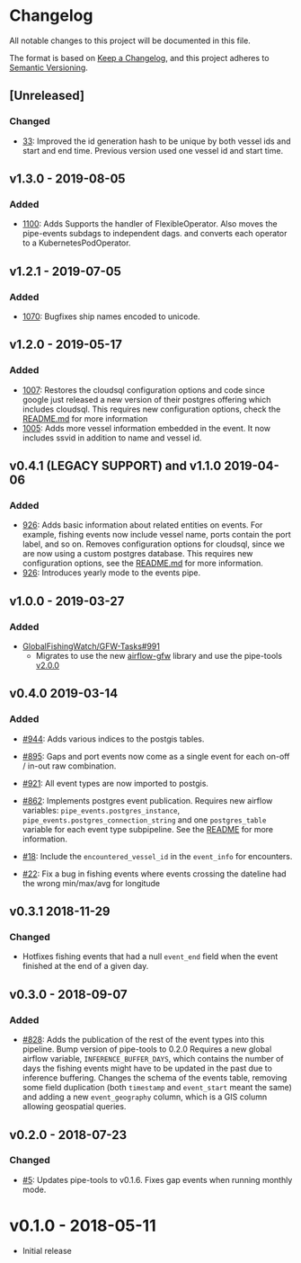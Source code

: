 # Changelog

All notable changes to this project will be documented in this file.

The format is based on [Keep a
Changelog](https://keepachangelog.com/en/1.0.0/), and this project adheres to
[Semantic Versioning](https://semver.org/spec/v2.0.0.html).

## [Unreleased]

### Changed

* [33](https://github.com/GlobalFishingWatch/pipe-events/pull/33): Improved
  the id generation hash to be unique by both vessel ids and start and end time.
  Previous version used one vessel id and start time.


## v1.3.0 - 2019-08-05

### Added

* [1100](https://github.com/GlobalFishingWatch/GFW-Tasks/issues/1100): Adds
  Supports the handler of FlexibleOperator. Also moves the pipe-events subdags to
  independent dags. and converts each operator to a KubernetesPodOperator.


## v1.2.1 - 2019-07-05

### Added

* [1070](https://github.com/GlobalFishingWatch/GFW-Tasks/issues/1070): Bugfixes
  ship names encoded to unicode.

## v1.2.0 - 2019-05-17

### Added

* [1007](https://github.com/GlobalFishingWatch/GFW-Tasks/issues/1007): Restores
  the cloudsql configuration options and code since google just released a new
  version of their postgres offering which includes cloudsql. This requires new
  configuration options, check the [README.md](README.md) for more information
* [1005](https://github.com/GlobalFishingWatch/GFW-Tasks/issues/1005): Adds
  more vessel information embedded in the event. It now includes ssvid in
  addition to name and vessel id.

## v0.4.1 (LEGACY SUPPORT) and v1.1.0 2019-04-06

### Added
* [926](https://github.com/GlobalFishingWatch/GFW-Tasks/issues/926): Adds basic
  information about related entities on events. For example, fishing events now
  include vessel name, ports contain the port label, and so on. Removes
  configuration options for cloudsql, since we are now using a custom postgres
  database. This requires new configuration options, see the
  [README.md](README.md) for more information.
* [926](https://github.com/GlobalFishingWatch/GFW-Tasks/issues/926): Introduces
  yearly mode to the events pipe.

## v1.0.0 - 2019-03-27

### Added

* [GlobalFishingWatch/GFW-Tasks#991](https://github.com/GlobalFishingWatch/GFW-Tasks/issues/991)
  * Migrates to use the new [airflow-gfw](https://github.com/GlobalFishingWatch/airflow-gfw) library and use the pipe-tools [v2.0.0](https://github.com/GlobalFishingWatch/pipe-tools/releases/tag/v2.0.0)

## v0.4.0 2019-03-14

### Added

* [#944](https://github.com/GlobalFishingWatch/GFW-Tasks/issues/944): Adds
  various indices to the postgis tables.

* [#895](https://github.com/GlobalFishingWatch/GFW-Tasks/issues/895): Gaps and
  port events now come as a single event for each on-off / in-out raw
  combination.

* [#921](https://github.com/GlobalFishingWatch/GFW-Tasks/issues/921): All event
  types are now imported to postgis.

* [#862](https://github.com/GlobalFishingWatch/GFW-Tasks/issues/862):
  Implements postgres event publication. Requires new airflow variables:
  `pipe_events.postgres_instance`, `pipe_events.postgres_connection_string` and
  one `postgres_table` variable for each event type subpipeline. See the
  [README](README.md#Configuration) for more information.

* [#18](https://github.com/GlobalFishingWatch/pipe-events/issues/18): Include
  the `encountered_vessel_id` in the `event_info` for encounters. 

* [#22](https://github.com/GlobalFishingWatch/pipe-events/issues/22): Fix a bug in 
  fishing events where events crossing the dateline had the wrong min/max/avg 
  for longitude

## v0.3.1 2018-11-29

### Changed
* Hotfixes fishing events that had a null `event_end` field when the event
  finished at the end of a given day.

## v0.3.0 - 2018-09-07

### Added
* [#828](https://github.com/GlobalFishingWatch/GFW-Tasks/issues/828): Adds the
  publication of the rest of the event types into this pipeline.  Bump version
  of pipe-tools to 0.2.0 Requires a new global airflow variable,
  `INFERENCE_BUFFER_DAYS`, which contains the number of days the fishing events
  might have to be updated in the past due to inference buffering.  Changes the
  schema of the events table, removing some field duplication (both `timestamp`
  and `event_start` meant the same) and adding a new `event_geography` column,
  which is a GIS column allowing geospatial queries.

## v0.2.0 - 2018-07-23
### Changed
* [#5](https://github.com/GlobalFishingWatch/pipe-events/issues/5): Updates
  pipe-tools to v0.1.6. Fixes gap events when running monthly mode.

# v0.1.0 - 2018-05-11

* Initial release

